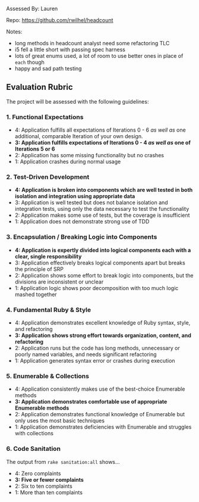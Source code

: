 Assessed By: Lauren

Repo: https://github.com/rwilhel/headcount

Notes:

* long methods in headcount analyst need some refactoring TLC
* i5 fell a little short with passing spec harness
* lots of great enums used, a lot of room to use better ones in place of `each` though
* happy and sad path testing

## Evaluation Rubric

The project will be assessed with the following guidelines:

### 1. Functional Expectations

* 4: Application fulfills all expectations of Iterations 0 - 6 *as well as* one additional, comparable Iteration of your own design.
* **3: Application fulfills expectations of Iterations 0 - 4 *as well as* one of Iterations 5 or 6**
* 2: Application has some missing functionality but no crashes
* 1: Application crashes during normal usage

### 2. Test-Driven Development

* **4: Application is broken into components which are well tested in both isolation and integration using appropriate data**
* 3: Application is well tested but does not balance isolation and integration tests, using only the data necessary to test the functionality
* 2: Application makes some use of tests, but the coverage is insufficient
* 1: Application does not demonstrate strong use of TDD

### 3. Encapsulation / Breaking Logic into Components

* **4: Application is expertly divided into logical components each with a clear, single responsibility**
* 3: Application effectively breaks logical components apart but breaks the principle of SRP
* 2: Application shows some effort to break logic into components, but the divisions are inconsistent or unclear
* 1: Application logic shows poor decomposition with too much logic mashed together

### 4. Fundamental Ruby & Style

* 4:  Application demonstrates excellent knowledge of Ruby syntax, style, and refactoring
* **3:  Application shows strong effort towards organization, content, and refactoring**
* 2:  Application runs but the code has long methods, unnecessary or poorly named variables, and needs significant refactoring
* 1:  Application generates syntax error or crashes during execution

### 5. Enumerable & Collections

* 4: Application consistently makes use of the best-choice Enumerable methods
* **3: Application demonstrates comfortable use of appropriate Enumerable methods**
* 2: Application demonstrates functional knowledge of Enumerable but only uses the most basic techniques
* 1: Application demonstrates deficiencies with Enumerable and struggles with collections

### 6. Code Sanitation

The output from `rake sanitation:all` shows...

* 4: Zero complaints
* **3: Five or fewer complaints**
* 2: Six to ten complaints
* 1: More than ten complaints
